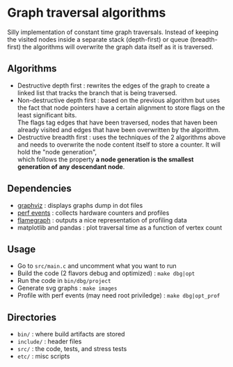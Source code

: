 # Graph traversal algorithms

Silly implementation of constant time graph traversals.
Instead of keeping the visited nodes inside a separate stack (depth-first) or queue (breadth-first) the algorithms will overwrite the graph data itself as it is traversed.

## Algorithms

* Destructive depth first : rewrites the edges of the graph to create a linked list that tracks the branch that is being traversed.
* Non-destructive depth first : based on the previous algorithm but uses the fact that node pointers have a certain alignment to store flags on the least significant bits.  
  The flags tag edges that have been traversed, nodes that haven been already visited and edges that have been overwritten by the algorithm.
* Destructive breadth first : uses the techniques of the 2 algorithms above and needs to overwrite the node content itself to store a counter. It will hold the "node generation",  
  which follows the property __a node generation is the smallest generation of any descendant node__.

## Dependencies

* [graphviz][1] : displays graphs dump in dot files
* [perf events][2] : collects hardware counters and profiles
* [flamegraph][0] : outputs a nice representation of profiling data
* matplotlib and pandas : plot traversal time as a function of vertex count

## Usage

* Go to `src/main.c` and uncomment what you want to run
* Build the code (2 flavors debug and optimized) : `make dbg|opt`
* Run the code in `bin/dbg/project`
* Generate svg graphs : `make images`
* Profile with perf events (may need root priviledge) : `make dbg|opt_prof`

## Directories

* `bin/` : where build artifacts are stored
* `include/` : header files
* `src/` : the code, tests, and stress tests
* `etc/` : misc scripts

[0]: https://github.com/brendangregg/FlameGraph
[1]: http://www.graphviz.org/
[2]: http://sandsoftwaresound.net/perf/perf-tut-count-hw-events/

